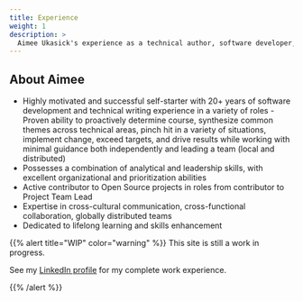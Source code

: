 ```yaml
---
title: Experience
weight: 1
description: >
  Aimee Ukasick's experience as a technical author, software developer, and open source contributor.
---
```



## About Aimee

- Highly motivated and successful self-starter with 20+ years of software development and technical writing experience in a variety of roles
-Proven ability to proactively determine course, synthesize common themes across technical areas, pinch hit in a variety of situations, implement change, exceed targets, and drive results while working with minimal guidance both independently and leading a team (local and distributed)
- Possesses a combination of analytical and leadership skills, with excellent organizational and prioritization abilities
- Active contributor to Open Source projects in roles from contributor to Project Team Lead
- Expertise in cross-cultural communication, cross-functional collaboration, globally distributed teams
- Dedicated to lifelong learning and skills enhancement

{{% alert title="WIP" color="warning" %}}
This site is still a work in progress. 

See my [LinkedIn profile](https://www.linkedin.com/in/aimee-ukasick/) for my complete work experience.

{{% /alert %}}
